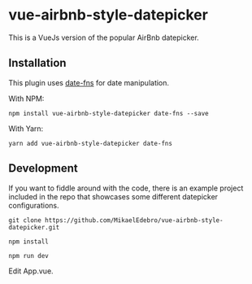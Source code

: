 # vue-airbnb-style-datepicker

This is a VueJs version of the popular AirBnb datepicker.

## Installation

This plugin uses [date-fns](https://date-fns.org/) for date manipulation.

With NPM:

```
npm install vue-airbnb-style-datepicker date-fns --save
```

With Yarn:

```
yarn add vue-airbnb-style-datepicker date-fns
```

## Development

If you want to fiddle around with the code, there is an example project included in the repo that showcases some different datepicker configurations.

```
git clone https://github.com/MikaelEdebro/vue-airbnb-style-datepicker.git

npm install

npm run dev
```

Edit App.vue.
